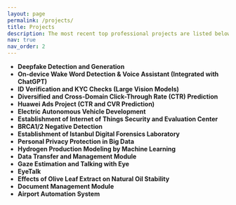 ```yaml
---
layout: page
permalink: /projects/
title: Projects
description: The most recent top professional projects are listed below.
nav: true
nav_order: 2
---
```



- **Deepfake Detection and Generation**  
- **On-device Wake Word Detection & Voice Assistant (Integrated with ChatGPT)**  
- **ID Verification and KYC Checks (Large Vision Models)**
- **Diversified and Cross-Domain Click-Through Rate (CTR) Prediction**  
- **Huawei Ads Project (CTR and CVR Prediction)**  
- **Electric Autonomous Vehicle Development**  
- **Establishment of Internet of Things Security and Evaluation Center**  
- **BRCA1/2 Negative Detection**  
- **Establishment of Istanbul Digital Forensics Laboratory**  
- **Personal Privacy Protection in Big Data**  
- **Hydrogen Production Modeling by Machine Learning**  
- **Data Transfer and Management Module**  
- **Gaze Estimation and Talking with Eye**  
- **EyeTalk**  
- **Effects of Olive Leaf Extract on Natural Oil Stability**  
- **Document Management Module**  
- **Airport Automation System**  
